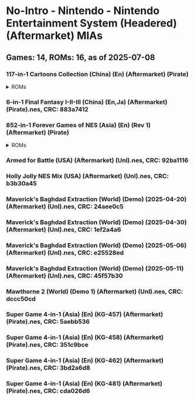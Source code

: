 # No-Intro - Nintendo - Nintendo Entertainment System (Headered) (Aftermarket) MIAs
## Games: 14, ROMs: 16, as of 2025-07-08

### 117-in-1 Cartoons Collection (China) (En) (Aftermarket) (Pirate)
<details>
<summary>ROMs</summary>

- 117-in-1 Cartoons Collection (China) (En) (Aftermarket) (Pirate).nes, CRC: 5ef8dbfc
- 117-in-1 Cartoons Collection (China) (En) (Aftermarket) (Pirate).nes, CRC: 3855efe0
</details>

### 6-in-1 Final Fantasy I-II-III (China) (En,Ja) (Aftermarket) (Pirate).nes, CRC: 883a7412
### 852-in-1 Forever Games of NES (Asia) (En) (Rev 1) (Aftermarket) (Pirate)
<details>
<summary>ROMs</summary>

- 852-in-1 Forever Games of NES (Asia) (En) (Rev 1) (Aftermarket) (Pirate).nes, CRC: f1e626fa
- 852-in-1 Forever Games of NES (Asia) (En) (Rev 1) (Aftermarket) (Pirate).nes, CRC: 7a479afb
</details>

### Armed for Battle (USA) (Aftermarket) (Unl).nes, CRC: 92ba1116
### Holly Jolly NES Mix (USA) (Aftermarket) (Unl).nes, CRC: b3b30a45
### Maverick's Baghdad Extraction (World) (Demo) (2025-04-20) (Aftermarket) (Unl).nes, CRC: 24aee0c5
### Maverick's Baghdad Extraction (World) (Demo) (2025-04-30) (Aftermarket) (Unl).nes, CRC: 1ef2a4a6
### Maverick's Baghdad Extraction (World) (Demo) (2025-05-06) (Aftermarket) (Unl).nes, CRC: e25528ed
### Maverick's Baghdad Extraction (World) (Demo) (2025-05-11) (Aftermarket) (Unl).nes, CRC: 45f57b30
### Mawthorne 2 (World) (Demo 1) (Aftermarket) (Unl).nes, CRC: dccc50cd
### Super Game 4-in-1 (Asia) (En) (KG-457) (Aftermarket) (Pirate).nes, CRC: 5aebb536
### Super Game 4-in-1 (Asia) (En) (KG-458) (Aftermarket) (Pirate).nes, CRC: 351c9bce
### Super Game 4-in-1 (Asia) (En) (KG-462) (Aftermarket) (Pirate).nes, CRC: 3bd2a6d8
### Super Game 4-in-1 (Asia) (En) (KG-481) (Aftermarket) (Pirate).nes, CRC: cda026d6

